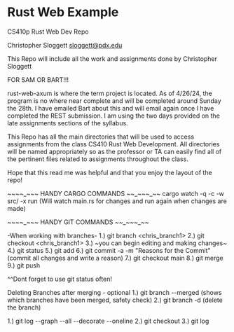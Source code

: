 # Rust Web Example
CS410p Rust Web Dev Repo

Christopher Sloggett
sloggett@pdx.edu

This Repo will include all the work and assignments done by Christopher Sloggett

FOR SAM OR BART!!!

rust-web-axum is where the term project is located. As of 4/26/24, the program is no
where near complete and will be completed around Sunday the 28th. I have emailed Bart
about this and will email again once I have completed the REST submission. I am using
the two days provided on the late assignments sections of the syllabus. 

This Repo has all the main directories that will be used to access assignments
from the class CS410 Rust Web Development. All directories will be named 
appropriately so as the professor or TA can easily find all of the pertinent files
related to assignments throughout the class. 

Hope that this read me was helpful and that you enjoy the layout of the repo!

~~_~_~_~_~_~ HANDY CARGO COMMANDS _~_~_~_~_~_~~
cargo watch -q -c -w src/ -x run (Will watch main.rs for changes and run again when changes are made)





~~_~_~_~_~_~ HANDY GIT COMMANDS _~_~_~_~_~_~~

-When working with branches-
1.) git branch <chris_branch1> 
2.) git checkout <chris_branch1> 
3.) ~you can begin editing and making changes~
4.) git status 
5.) git add <filenames> 
6.) git commit -a -m "Reasons for the Commit" (commit all changes and write a reason)
7.) git checkout main 
8.) git merge <name of branch> 
9.) git push 

^^Dont forget to use git status often!


Deleting Branches after merging - optional
1.) git branch --merged (shows which branches have been merged, safety check)
2.) git branch -d <name of branch> (delete the branch)

 
1.) git log --graph --all --decorate --oneline 
2.) git checkout 
3.) git log
